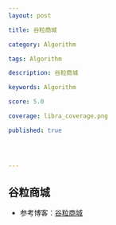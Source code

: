 ```yaml
---
layout: post

title: 谷粒商城

category: Algorithm

tags: Algorithm

description: 谷粒商城

keywords: Algorithm

score: 5.0

coverage: libra_coverage.png

published: true




---
```


##  谷粒商城

- 参考博客：[谷粒商城](https://blog.csdn.net/hancoder/article/details/106922139)

